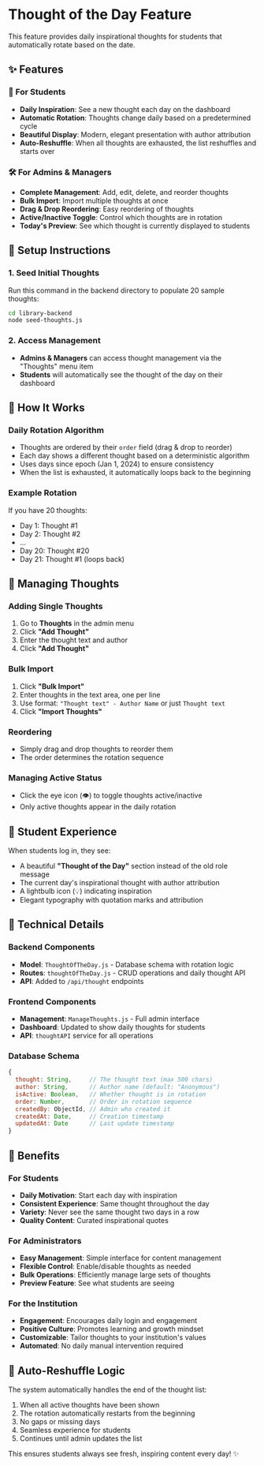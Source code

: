 # Thought of the Day Feature

This feature provides daily inspirational thoughts for students that automatically rotate based on the date.

## ✨ Features

### 🎯 For Students
- **Daily Inspiration**: See a new thought each day on the dashboard
- **Automatic Rotation**: Thoughts change daily based on a predetermined cycle
- **Beautiful Display**: Modern, elegant presentation with author attribution
- **Auto-Reshuffle**: When all thoughts are exhausted, the list reshuffles and starts over

### 🛠️ For Admins & Managers
- **Complete Management**: Add, edit, delete, and reorder thoughts
- **Bulk Import**: Import multiple thoughts at once
- **Drag & Drop Reordering**: Easy reordering of thoughts
- **Active/Inactive Toggle**: Control which thoughts are in rotation
- **Today's Preview**: See which thought is currently displayed to students

## 🚀 Setup Instructions

### 1. Seed Initial Thoughts
Run this command in the backend directory to populate 20 sample thoughts:

```bash
cd library-backend
node seed-thoughts.js
```

### 2. Access Management
- **Admins & Managers** can access thought management via the "Thoughts" menu item
- **Students** will automatically see the thought of the day on their dashboard

## 🎨 How It Works

### Daily Rotation Algorithm
- Thoughts are ordered by their `order` field (drag & drop to reorder)
- Each day shows a different thought based on a deterministic algorithm
- Uses days since epoch (Jan 1, 2024) to ensure consistency
- When the list is exhausted, it automatically loops back to the beginning

### Example Rotation
If you have 20 thoughts:
- Day 1: Thought #1
- Day 2: Thought #2
- ...
- Day 20: Thought #20
- Day 21: Thought #1 (loops back)

## 📝 Managing Thoughts

### Adding Single Thoughts
1. Go to **Thoughts** in the admin menu
2. Click **"Add Thought"**
3. Enter the thought text and author
4. Click **"Add Thought"**

### Bulk Import
1. Click **"Bulk Import"**
2. Enter thoughts in the text area, one per line
3. Use format: `"Thought text" - Author Name` or just `Thought text`
4. Click **"Import Thoughts"**

### Reordering
- Simply drag and drop thoughts to reorder them
- The order determines the rotation sequence

### Managing Active Status
- Click the eye icon (👁️) to toggle thoughts active/inactive
- Only active thoughts appear in the daily rotation

## 🎯 Student Experience

When students log in, they see:
- A beautiful **"Thought of the Day"** section instead of the old role message
- The current day's inspirational thought with author attribution
- A lightbulb icon (💡) indicating inspiration
- Elegant typography with quotation marks and attribution

## 🔧 Technical Details

### Backend Components
- **Model**: `ThoughtOfTheDay.js` - Database schema with rotation logic
- **Routes**: `thoughtOfTheDay.js` - CRUD operations and daily thought API
- **API**: Added to `/api/thought` endpoints

### Frontend Components
- **Management**: `ManageThoughts.js` - Full admin interface
- **Dashboard**: Updated to show daily thoughts for students
- **API**: `thoughtAPI` service for all operations

### Database Schema
```javascript
{
  thought: String,     // The thought text (max 500 chars)
  author: String,      // Author name (default: "Anonymous")
  isActive: Boolean,   // Whether thought is in rotation
  order: Number,       // Order in rotation sequence
  createdBy: ObjectId, // Admin who created it
  createdAt: Date,     // Creation timestamp
  updatedAt: Date      // Last update timestamp
}
```

## 🎉 Benefits

### For Students
- **Daily Motivation**: Start each day with inspiration
- **Consistent Experience**: Same thought throughout the day
- **Variety**: Never see the same thought two days in a row
- **Quality Content**: Curated inspirational quotes

### For Administrators
- **Easy Management**: Simple interface for content management
- **Flexible Control**: Enable/disable thoughts as needed
- **Bulk Operations**: Efficiently manage large sets of thoughts
- **Preview Feature**: See what students are seeing

### For the Institution
- **Engagement**: Encourages daily login and engagement
- **Positive Culture**: Promotes learning and growth mindset
- **Customizable**: Tailor thoughts to your institution's values
- **Automated**: No daily manual intervention required

## 🔄 Auto-Reshuffle Logic

The system automatically handles the end of the thought list:
1. When all active thoughts have been shown
2. The rotation automatically restarts from the beginning
3. No gaps or missing days
4. Seamless experience for students
5. Continues until admin updates the list

This ensures students always see fresh, inspiring content every day! ✨